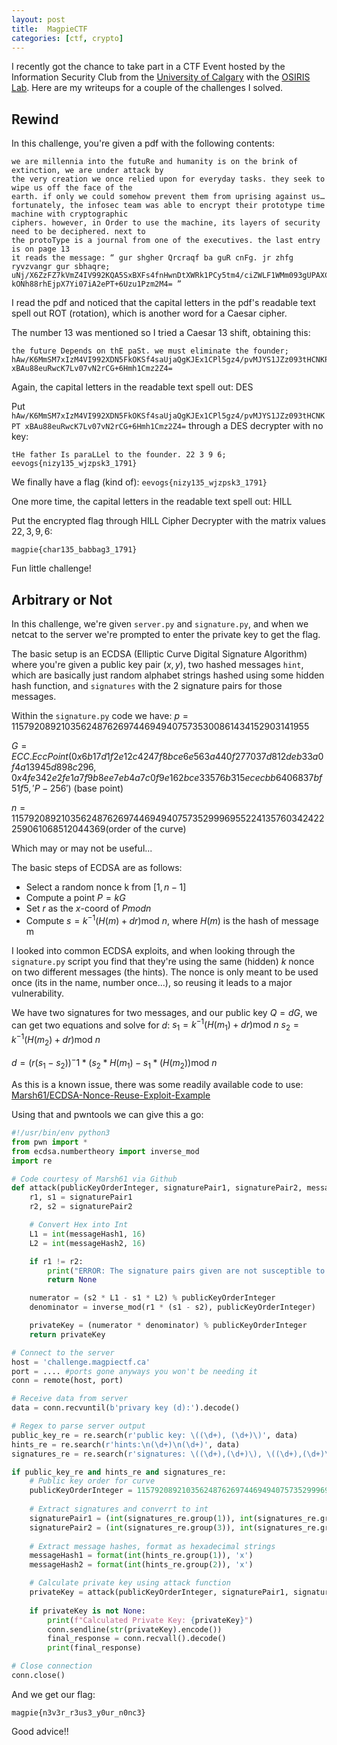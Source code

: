 ```yaml
---
layout: post
title:  MagpieCTF
categories: [ctf, crypto]
---
```


I recently got the chance to take part in a CTF Event hosted by the Information Security Club from the [University of Calgary](https://magpiectf.ca/) with the [OSIRIS Lab](https://osiris.cyber.nyu.edu/). Here are my writeups for a couple of the challenges I solved. 


## Rewind

In this challenge, you're given a pdf with the following contents:

```
we are millennia into the futuRe and humanity is on the brink of extinction, we are under attack by
the very creation we once relied upon for everyday tasks. they seek to wipe us off the face of the
earth. if only we could somehow prevent them from uprising against us…
fortunately, the infosec team was able to encrypt their prototype time machine with cryptographic
ciphers. however, in Order to use the machine, its layers of security need to be deciphered. next to
the protoType is a journal from one of the executives. the last entry is on page 13
it reads the message: “ gur shgher Qrcraqf ba guR cnFg. jr zhfg ryvzvangr gur sbhaqre;
uNj/X6ZzFZ7kVmZ4IV992KQA5SxBXFs4fnHwnDtXWRk1PCy5tm4/ciZWLF1WMm093gUPAXCG
kONh88rhEjpX7Yi07iA2ePT+6Uzu1Pzm2M4= ”
```

I read the pdf and noticed that the capital letters in the pdf's readable text spell out ROT (rotation), which is another word for a Caesar cipher.

The number 13 was mentioned so I tried a Caesar 13 shift, obtaining this:

```
the future Depends on thE paSt. we must eliminate the founder;
hAw/K6MmSM7xIzM4VI992XDN5FkOKSf4saUjaQgKJEx1CPl5gz4/pvMJYS1JZz093tHCNKPT
xBAu88euRwcK7Lv07vN2rCG+6Hmh1Cmz2Z4=
```

Again, the capital letters in the readable text spell out: DES

Put `hAw/K6MmSM7xIzM4VI992XDN5FkOKSf4saUjaQgKJEx1CPl5gz4/pvMJYS1JZz093tHCNKPT
xBAu88euRwcK7Lv07vN2rCG+6Hmh1Cmz2Z4=` through a DES decrypter with no key:

```
tHe father Is paraLLel to the founder. 22 3 9 6; eevogs{nizy135_wjzpsk3_1791}
```

We finally have a flag (kind of): `eevogs{nizy135_wjzpsk3_1791}`

One more time, the capital letters in the readable text spell out: HILL

Put the encrypted flag through HILL Cipher Decrypter with the matrix values ${22,3,9,6}$:

`magpie{char135_babbag3_1791}`

Fun little challenge!

## Arbitrary or Not

In this challenge, we're given `server.py` and `signature.py`, and when we netcat to the server we're prompted to enter the private key to get the flag.

The basic setup is an ECDSA (Elliptic Curve Digital Signature Algorithm) where you're given a public key pair <span>$(x,y)$</span>, two hashed messages `hint`, which are basically just random alphabet strings hashed using some hidden hash function, and `signatures` with the 2 signature pairs for those messages.

Within the `signature.py` code we have:
<span>$p = 1157920892103562487626974469494075735300861434152903141955$</span>

<span>$G = ECC.EccPoint(0x6b17d1f2e12c4247f8bce6e563a440f277037d812deb33a0f4a13945d898c296, 0x4fe342e2fe1a7f9b8ee7eb4a7c0f9e162bce33576b315ececbb6406837bf51f5, 'P-256')$</span> (base point)

<span>$n = 115792089210356248762697446949407573529996955224135760342422259061068512044369$</span>(order of the curve)

Which may or may not be useful...

The basic steps of ECDSA are as follows:

- Select a random nonce <span>k</span> from <span>$[1,n-1]$</span>
- Compute a point <span>$P= kG$</span>
- Set <span>$r$</span> as the <span>$x$</span>-coord of <span>$P mod n$</span>
- Compute <span>$s= k^{-1} (H(m)+dr) \text{mod } n$</span>, where <span>$H(m)$</span> is the hash of  message <span>m</span>


I looked into common ECDSA exploits, and when looking through the `signature.py` script you find that they're using the same (hidden) <span>$k$</span> nonce on two different messages (the hints). The nonce is only meant to be used once (its in the name, number once...), so reusing it leads to a major vulnerability.

We have two signatures for two messages, and our public key $Q=dG$, we can get two equations and solve for <span>$d$</span>:
<span>$s_1 = k^{-1}(H(m_1)+dr) \text{mod }n$</span>
<span>$s_2 = k^{-1}(H(m_2)+dr) \text{mod }n$</span>

<span>$d = (r(s_1-s_2))^-1 * (s_2*H(m_1)- s_1*(H(m_2)) \text{mod }n$</span>

As this is a known issue, there was some readily available code to use: [Marsh61/ECDSA-Nonce-Reuse-Exploit-Example](https://github.com/Marsh61/ECDSA-Nonce-Reuse-Exploit-Example)

Using that and pwntools we can give this a go:

```python
#!/usr/bin/env python3
from pwn import *
from ecdsa.numbertheory import inverse_mod
import re

# Code courtesy of Marsh61 via Github
def attack(publicKeyOrderInteger, signaturePair1, signaturePair2, messageHash1, messageHash2): 
    r1, s1 = signaturePair1
    r2, s2 = signaturePair2

    # Convert Hex into Int
    L1 = int(messageHash1, 16)
    L2 = int(messageHash2, 16)

    if r1 != r2:
        print("ERROR: The signature pairs given are not susceptible to this attack")
        return None

    numerator = (s2 * L1 - s1 * L2) % publicKeyOrderInteger
    denominator = inverse_mod(r1 * (s1 - s2), publicKeyOrderInteger)

    privateKey = (numerator * denominator) % publicKeyOrderInteger
    return privateKey

# Connect to the server
host = 'challenge.magpiectf.ca'
port = .... #ports gone anyways you won't be needing it
conn = remote(host, port)

# Receive data from server
data = conn.recvuntil(b'privary key (d):').decode()

# Regex to parse server output
public_key_re = re.search(r'public key: \((\d+), (\d+)\)', data)
hints_re = re.search(r'hints:\n(\d+)\n(\d+)', data)
signatures_re = re.search(r'signatures: \((\d+),(\d+)\), \((\d+),(\d+)\)', data)

if public_key_re and hints_re and signatures_re:
    # Public key order for curve
    publicKeyOrderInteger = 115792089210356248762697446949407573529996955224135760342422259061068512044369
    
    # Extract signatures and converrt to int
    signaturePair1 = (int(signatures_re.group(1)), int(signatures_re.group(2)))
    signaturePair2 = (int(signatures_re.group(3)), int(signatures_re.group(4)))
    
    # Extract message hashes, format as hexadecimal strings
    messageHash1 = format(int(hints_re.group(1)), 'x')
    messageHash2 = format(int(hints_re.group(2)), 'x')

    # Calculate private key using attack function
    privateKey = attack(publicKeyOrderInteger, signaturePair1, signaturePair2, messageHash1, messageHash2)
    
    if privateKey is not None:
        print(f"Calculated Private Key: {privateKey}")
        conn.sendline(str(privateKey).encode())
        final_response = conn.recvall().decode()
        print(final_response)

# Close connection
conn.close()
```
And we get our flag:

`magpie{n3v3r_r3us3_y0ur_n0nc3}`

Good advice!!
